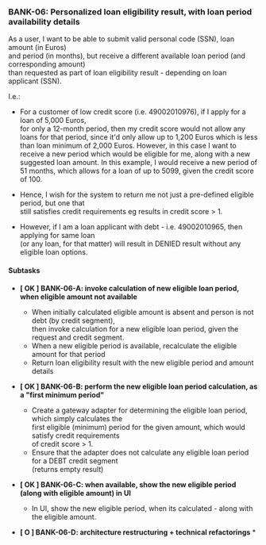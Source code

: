 ### BANK-06: Personalized loan eligibility result, with loan period availability details

As a user, I want to be able to submit valid personal code (SSN), loan amount (in Euros)  
and period (in months), but receive a different available loan period (and corresponding amount)  
than requested as part of loan eligibility result - depending on loan applicant (SSN).


I.e.:
*  For a customer of low credit score (i.e. 49002010976), if I apply for a loan of 5,000 Euros,  
   for only a 12-month period, then my credit score would not allow any loans for that period,
   since it'd only allow up to 1,200 Euros which is less than loan minimum of 2,000 Euros.
   However, in this case I want to receive a new period which would be eligible for me, along
   with a new suggested loan amount. In this example, I would receive a new period of 51 months,
   which allows for a loan of up to 5099, given the credit score of 100.  

  
* Hence, I wish for the system to return me not just a pre-defined eligible period, but one that  
  still satisfies credit requirements eg results in credit score > 1.

  
* However, if I am a loan applicant with debt - i.e. 49002010965, then applying for same loan  
  (or any loan, for that matter) will result in DENIED result without any eligible loan options.


#### Subtasks

* **\[ OK ] BANK-06-A: invoke calculation of new eligible loan period, when eligible amount not available**
    * When initially calculated eligible amount is absent and person is not debt (by credit segment),  
      then invoke calculation for a new eligible loan period, given the request and credit segment.
    * When a new eligible period is available, recalculate the eligible amount for that period
    * Return loan eligibility result with the new eligible period and amount details

* **\[ OK ] BANK-06-B: perform the new eligible loan period calculation, as a "first minimum period"**
    * Create a gateway adapter for determining the eligible loan period, which simply calculates the  
      first eligible (minimum) period for the given amount, which would satisfy credit requirements  
      of credit score > 1.
    * Ensure that the adapter does not calculate any eligible loan period for a DEBT credit segment  
      (returns empty result)

* **\[ OK ] BANK-06-C: when available, show the new eligible period (along with eligible amount) in UI**
    * In UI, show the new eligible period, when its calculated - along with the eligible amount.  


* **\[ O ] BANK-06-D: architecture restructuring + technical refactorings**
    *   
